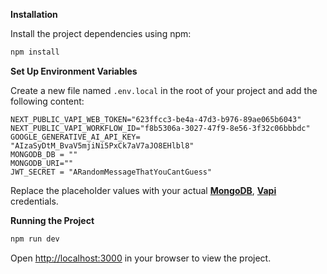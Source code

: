 **Installation**

Install the project dependencies using npm:

```bash
npm install
```

**Set Up Environment Variables**

Create a new file named `.env.local` in the root of your project and add the following content:

```env
NEXT_PUBLIC_VAPI_WEB_TOKEN="623ffcc3-be4a-47d3-b976-89ae065b6043"
NEXT_PUBLIC_VAPI_WORKFLOW_ID="f8b5306a-3027-47f9-8e56-3f32c06bbbdc"
GOOGLE_GENERATIVE_AI_API_KEY= "AIzaSyDtM_BvaV5mjiNi5PxCk7aV7aJO8EHlbl8"
MONGODB_DB = ""
MONGODB_URI=""
JWT_SECRET = "ARandomMessageThatYouCantGuess"
```

Replace the placeholder values with your actual **[MongoDB](https://www.mongodb.com/)**, **[Vapi](https://vapi.ai/?utm_source=youtube&utm_medium=video&utm_campaign=jsmastery_recruitingpractice&utm_content=paid_partner&utm_term=recruitingpractice)** credentials.

**Running the Project**

```bash
npm run dev
```

Open [http://localhost:3000](http://localhost:3000) in your browser to view the project.


